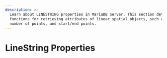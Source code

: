 ```yaml
---
description: >-
  Learn about LINESTRING properties in MariaDB Server. This section details SQL
  functions for retrieving attributes of linear spatial objects, such as length,
  number of points, and start/end points.
---
```


# LineString Properties

